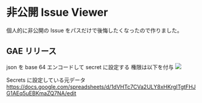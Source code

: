 # 非公開 Issue Viewer

個人的に非公開の Issue をパスだけで後悔したくなったので作りました。

## GAE リリース

json を base 64 エンコードして secret に設定する
権限は以下を付与
<img src="https://user-images.githubusercontent.com/24517539/83963454-45c70400-a8e1-11ea-89d2-dee5e5320418.png">

Secrets に設定している元データ
https://docs.google.com/spreadsheets/d/1dVHTc7CVa2ULY8xHKrgITgtFHJG1AEq5uEBKmaZQ7NA/edit
